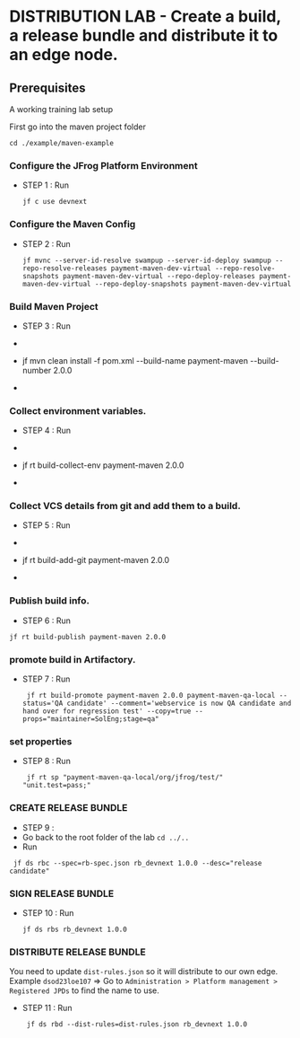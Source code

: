 # DISTRIBUTION LAB  - Create a build, a release bundle and distribute it to an edge node.

## Prerequisites
A working training lab setup



First go into the maven project folder
```
cd ./example/maven-example
```
### Configure the JFrog Platform Environment
- STEP 1 : Run
  ```
  jf c use devnext
  ```
### Configure the  Maven Config
- STEP 2 : Run
  ```
  jf mvnc --server-id-resolve swampup --server-id-deploy swampup --repo-resolve-releases payment-maven-dev-virtual --repo-resolve-snapshots payment-maven-dev-virtual --repo-deploy-releases payment-maven-dev-virtual --repo-deploy-snapshots payment-maven-dev-virtual
  ```

### Build Maven Project
- STEP 3 : Run 
- ```
- jf mvn clean install -f pom.xml --build-name payment-maven --build-number 2.0.0
- ```

### Collect environment variables.
- STEP 4 : Run 
- ```
- jf rt build-collect-env payment-maven 2.0.0
- ```
### Collect VCS details from git and add them to a build.
- STEP 5 : Run 
- ```
- jf rt build-add-git payment-maven 2.0.0
- ```
### Publish build info.
- STEP 6 : Run 
```
jf rt build-publish payment-maven 2.0.0
```
### promote build in Artifactory.
- STEP 7 : Run 
  ```
   jf rt build-promote payment-maven 2.0.0 payment-maven-qa-local --status='QA candidate' --comment='webservice is now QA candidate and hand over for regression test' --copy=true --props="maintainer=SolEng;stage=qa"
  ```
### set properties
- STEP 8 : Run 
  ```
   jf rt sp "payment-maven-qa-local/org/jfrog/test/" "unit.test=pass;"
  ```

### CREATE RELEASE BUNDLE
- STEP 9 :
- Go back to the root folder of the lab `cd ../..`
- Run 
 ```
  jf ds rbc --spec=rb-spec.json rb_devnext 1.0.0 --desc="release candidate"
 ```

### SIGN RELEASE BUNDLE
- STEP 10 : Run 
  ```
  jf ds rbs rb_devnext 1.0.0
  ```

### DISTRIBUTE RELEASE BUNDLE
You need to update ``dist-rules.json`` so it will distribute to our own edge.
Example `dsod23loe107` => Go to `Administration > Platform management > Registered JPDs` to find the name to use.

- STEP 11 : Run 
  ```
   jf ds rbd --dist-rules=dist-rules.json rb_devnext 1.0.0
  ```
